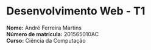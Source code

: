 Desenvolvimento Web - T1
========================

**Nome:** André Ferreira Martins  
**Número de matrícula:** 201565010AC  
**Curso:** Ciência da Computação  
